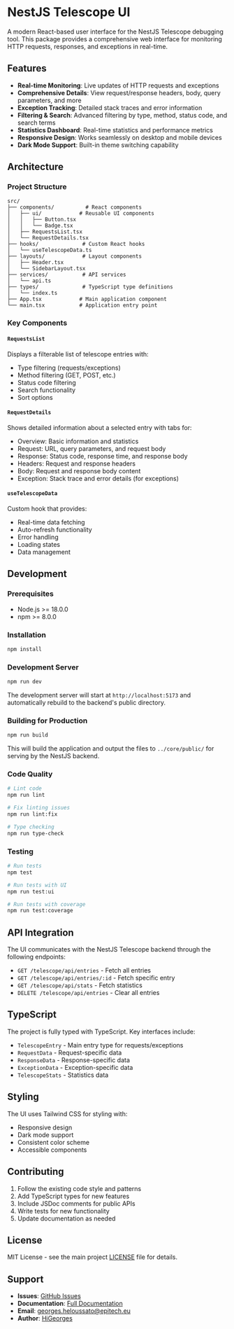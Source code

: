 # NestJS Telescope UI

A modern React-based user interface for the NestJS Telescope debugging tool. This package provides a comprehensive web interface for monitoring HTTP requests, responses, and exceptions in real-time.

## Features

- **Real-time Monitoring**: Live updates of HTTP requests and exceptions
- **Comprehensive Details**: View request/response headers, body, query parameters, and more
- **Exception Tracking**: Detailed stack traces and error information
- **Filtering & Search**: Advanced filtering by type, method, status code, and search terms
- **Statistics Dashboard**: Real-time statistics and performance metrics
- **Responsive Design**: Works seamlessly on desktop and mobile devices
- **Dark Mode Support**: Built-in theme switching capability

## Architecture

### Project Structure

```
src/
├── components/          # React components
│   ├── ui/            # Reusable UI components
│   │   ├── Button.tsx
│   │   └── Badge.tsx
│   ├── RequestsList.tsx
│   └── RequestDetails.tsx
├── hooks/              # Custom React hooks
│   └── useTelescopeData.ts
├── layouts/            # Layout components
│   ├── Header.tsx
│   └── SidebarLayout.tsx
├── services/           # API services
│   └── api.ts
├── types/              # TypeScript type definitions
│   └── index.ts
├── App.tsx            # Main application component
└── main.tsx           # Application entry point
```

### Key Components

#### `RequestsList`
Displays a filterable list of telescope entries with:
- Type filtering (requests/exceptions)
- Method filtering (GET, POST, etc.)
- Status code filtering
- Search functionality
- Sort options

#### `RequestDetails`
Shows detailed information about a selected entry with tabs for:
- Overview: Basic information and statistics
- Request: URL, query parameters, and request body
- Response: Status code, response time, and response body
- Headers: Request and response headers
- Body: Request and response body content
- Exception: Stack trace and error details (for exceptions)

#### `useTelescopeData`
Custom hook that provides:
- Real-time data fetching
- Auto-refresh functionality
- Error handling
- Loading states
- Data management

## Development

### Prerequisites

- Node.js >= 18.0.0
- npm >= 8.0.0

### Installation

```bash
npm install
```

### Development Server

```bash
npm run dev
```

The development server will start at `http://localhost:5173` and automatically rebuild to the backend's public directory.

### Building for Production

```bash
npm run build
```

This will build the application and output the files to `../core/public/` for serving by the NestJS backend.

### Code Quality

```bash
# Lint code
npm run lint

# Fix linting issues
npm run lint:fix

# Type checking
npm run type-check
```

### Testing

```bash
# Run tests
npm test

# Run tests with UI
npm run test:ui

# Run tests with coverage
npm run test:coverage
```

## API Integration

The UI communicates with the NestJS Telescope backend through the following endpoints:

- `GET /telescope/api/entries` - Fetch all entries
- `GET /telescope/api/entries/:id` - Fetch specific entry
- `GET /telescope/api/stats` - Fetch statistics
- `DELETE /telescope/api/entries` - Clear all entries

## TypeScript

The project is fully typed with TypeScript. Key interfaces include:

- `TelescopeEntry` - Main entry type for requests/exceptions
- `RequestData` - Request-specific data
- `ResponseData` - Response-specific data
- `ExceptionData` - Exception-specific data
- `TelescopeStats` - Statistics data

## Styling

The UI uses Tailwind CSS for styling with:
- Responsive design
- Dark mode support
- Consistent color scheme
- Accessible components

## Contributing

1. Follow the existing code style and patterns
2. Add TypeScript types for new features
3. Include JSDoc comments for public APIs
4. Write tests for new functionality
5. Update documentation as needed

## License

MIT License - see the main project [LICENSE](../../LICENSE) file for details.

## Support

- **Issues**: [GitHub Issues](https://github.com/HiGeorges/NestJs-Telescope/issues)
- **Documentation**: [Full Documentation](https://github.com/HiGeorges/NestJs-Telescope/wiki)
- **Email**: georges.heloussato@epitech.eu
- **Author**: [HiGeorges](https://github.com/HiGeorges)
